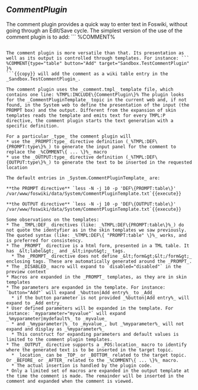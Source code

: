 ## _CommentPlugin_	

The comment plugin provides a quick way to enter text in Foswiki, without going through an Edit/Save cycle. The simplest version of the use of the comment plugin is to add: ```
%COMMENT%
```{{copy}} to the TML in Sandbox.ExtenstionsStep3 and after saving you are presented with a edit text box and an Add comment button.

The comment plugin is more versatile than that. Its presentation as well as its output is controlled through templates. For instance: ```
%COMMENT{type="table" button="Add" target="Sandbox.TestCommentPlugin" }%
```{{copy}} will add the comment as a wiki table entry in the _Sandbox.TestCommentPlugin_.

The comment plugin uses the _comment.tmpl_ template file, which contains one line: %TMPL:INCLUDE\{CommentPlugin\}% The plugin looks for the _CommentPluginTemplate_ topic in the current web and, if not found, in the System web to define the presentation of the input (the PROMPT box) and the output. Different from the expansion of skin templates reads the template and emits text for every TMPL:P directive, the comment plugin starts the text generation with a specific definition.

For a particular _type_ the comment plugin will
* use the _PROMPT:type_ directive definition (_%TMPL:DEF\{PROMPT:type\}%_) to generate the input panel for the comment to replace the _%COMMENT\{ ... \}%_ macro
* use the _OUTPUT:type_ directive definition (_%TMPL:DEF\{OUTPUT:type\}%_) to generate the text to be inserted in the requested location

The default entries in _System.CommentPluginTemplate_ are:

**the PROMPT directive** `less -N -j 10 -p 'DEF\{PROMPT:table\}' /var/www/foswiki/data/System/CommentPluginTemplate.txt`{{execute}}

**the OUTPUT directive** `less -N -j 10 -p 'DEF\{OUTPUT:table\}' /var/www/foswiki/data/System/CommentPluginTemplate.txt`{{execute}}

Some observations on the templates:
* The _TMPL:DEF_ directives (like: _%TMPL:DEF\{PROMPT:table\}%_) do not quote the identyfier as in the skin templates we saw previously. The quoted syntax (like: _%TMPL:DEF\{ "PROMPT:table" \}%_ works, and is preferred for consistency.
* The _PROMPT_ directive is a html form, presented in a TML table. It has _&lt;label&gt;_ and _&lt;input&gt;_ tags.
  * The _PROMPT_ directive does not define _&lt;form&gt;&lt;/form&gt;_ enclosing tags. These are automatically generated around the _PROMPT_.
* The _DISABLED_ macro will expand to `disabled="disabled"` in the preview context
* Macros are expanded in the _PROMPT_ templates, as they are in skin templates
* The parameters are expanded in the template. For instance: `button="Add"` will expand _%button|Add entry%_ to _Add_
  * if the button parameter is not provided _%button|Add entry%_ will expand to _Add entry_
* User defined parameters will be expanded in the template. For instance: `myparameter="myvalue"` will expand _%myparameter|mydefault%_ to _myvalue_
  * and _%myparameter|%_ to _myvalue_, but _%myparameter%_ will not expand and display as _%myparameter%_
  * This construct for expanding parameters and default values is limited to the comment plugin templates.
* The _OUTPUT_ directive supports a _POS:location_ macro to identify where the generated text is to be inserted in the target topic.
  * _location_ can be _TOP_ or _BOTTOM_ related to the target topic. Or _BEFORE_ or _AFTER_ related to the _%COMMENT\{ ... \}%_ macro.
  * The actual insertion is handled by the plugin code.
* Only a limited set of macros are expanded in the output template at the time the comment is made. The remainder will be inserted in the comment and expanded when the comment is viewed.

